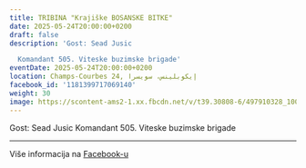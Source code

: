 ```yaml
---
title: TRIBINA "Krajiške BOSANSKE BITKE"
date: 2025-05-24T20:00:00+0200
draft: false
description: 'Gost: Sead Jusic

  Komandant 505. Viteske buzimske brigade'
eventDate: 2025-05-24T20:00:00+0200
location: Champs-Courbes 24, ‏إيكوبلينس‏، ‏سويسرا‏
facebook_id: '1181399717069140'
weight: 30
image: https://scontent-ams2-1.xx.fbcdn.net/v/t39.30808-6/497910328_1007825038144762_7375653666811415510_n.jpg?_nc_cat=110&ccb=1-7&_nc_sid=9e60e4&_nc_ohc=CWhXnm0BJecQ7kNvwGQnzxO&_nc_oc=AdlTFgr_GoGGWBW-jFCt6uH70BNyGLvWzT_4RsHgH3Prv6_wak7aiyNKrc77ChV9j30&_nc_zt=23&_nc_ht=scontent-ams2-1.xx&edm=ABTKTjYEAAAA&_nc_gid=3-XvjHbv37Fyz1RhrrHI_g&_nc_tpa=Q5bMBQE-beF8RJSwyK_JJQO485IrhCRogNVwhyjPVYlWB-aly7eoVZY27c0_5afS3b0SZYSbuacz2C0jNg&oh=00_AfdR6-NArOvSdwt1sMqYFUeMOCeCXbZA3ji_Y_Vo2qciwQ&oe=690A1E6F
---
```


Gost: Sead Jusic
Komandant 505. Viteske buzimske brigade

---

Više informacija na [Facebook-u](https://facebook.com/events/1181399717069140)
